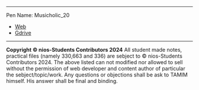---------------------------------------------------

Pen Name: Musicholic_20
- [Web](/wiki/other-materials)
- [Gdrive](https://drive.google.com/drive/folders/1vaByc-LOQmRnBjUc4AMWJqAcuDZLu4xw?usp=drive_link)
---------------
**Copyright © nios-Students Contributors 2024**
All student made notes, practical files (namely 330,663 and 336) are sebject to © nios-Students Contributors 2024. The above listed can not
modified nor allowed to sell without the permission of web developer and content author of particular the sebject/topic/work. Any questions or objections shall be ask to TAMIM himself. His answer shall be final and binding.
